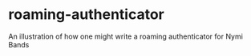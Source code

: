 # roaming-authenticator
An illustration of how one might write a roaming authenticator for Nymi Bands
